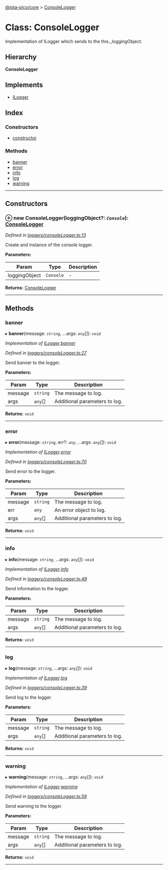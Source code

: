 [@iota-pico/core](../README.md) > [ConsoleLogger](../classes/consolelogger.md)

# Class: ConsoleLogger

Implementation of ILogger which sends to the this._loggingObject.

## Hierarchy

**ConsoleLogger**

## Implements

* [ILogger](../interfaces/ilogger.md)

## Index

### Constructors

* [constructor](consolelogger.md#constructor)

### Methods

* [banner](consolelogger.md#banner)
* [error](consolelogger.md#error)
* [info](consolelogger.md#info)
* [log](consolelogger.md#log)
* [warning](consolelogger.md#warning)

---

## Constructors

<a id="constructor"></a>

### ⊕ **new ConsoleLogger**(loggingObject?: *`Console`*): [ConsoleLogger](consolelogger.md)

*Defined in [loggers/consoleLogger.ts:13](https://github.com/iota-pico/core/blob/86c99bb/src/loggers/consoleLogger.ts#L13)*

Create and instance of the console logger.

**Parameters:**

| Param | Type | Description |
| ------ | ------ | ------ |
| loggingObject | `Console`   |  - |

**Returns:** [ConsoleLogger](consolelogger.md)

---

## Methods

<a id="banner"></a>

###  banner

▸ **banner**(message: *`string`*, ...args: *`any`[]*): `void`

*Implementation of [ILogger](../interfaces/ilogger.md).[banner](../interfaces/ilogger.md#banner)*

*Defined in [loggers/consoleLogger.ts:27](https://github.com/iota-pico/core/blob/86c99bb/src/loggers/consoleLogger.ts#L27)*

Send banner to the logger.

**Parameters:**

| Param | Type | Description |
| ------ | ------ | ------ |
| message | `string`   |  The message to log. |
| args | `any`[]   |  Additional parameters to log. |

**Returns:** `void`

___

<a id="error"></a>

###  error

▸ **error**(message: *`string`*, err?: *`any`*, ...args: *`any`[]*): `void`

*Implementation of [ILogger](../interfaces/ilogger.md).[error](../interfaces/ilogger.md#error)*

*Defined in [loggers/consoleLogger.ts:70](https://github.com/iota-pico/core/blob/86c99bb/src/loggers/consoleLogger.ts#L70)*

Send error to the logger.

**Parameters:**

| Param | Type | Description |
| ------ | ------ | ------ |
| message | `string`   |  The message to log. |
| err | `any`   |  An error object to log. |
| args | `any`[]   |  Additional parameters to log. |

**Returns:** `void`

___

<a id="info"></a>

###  info

▸ **info**(message: *`string`*, ...args: *`any`[]*): `void`

*Implementation of [ILogger](../interfaces/ilogger.md).[info](../interfaces/ilogger.md#info)*

*Defined in [loggers/consoleLogger.ts:49](https://github.com/iota-pico/core/blob/86c99bb/src/loggers/consoleLogger.ts#L49)*

Send information to the logger.

**Parameters:**

| Param | Type | Description |
| ------ | ------ | ------ |
| message | `string`   |  The message to log. |
| args | `any`[]   |  Additional parameters to log. |

**Returns:** `void`

___

<a id="log"></a>

###  log

▸ **log**(message: *`string`*, ...args: *`any`[]*): `void`

*Implementation of [ILogger](../interfaces/ilogger.md).[log](../interfaces/ilogger.md#log)*

*Defined in [loggers/consoleLogger.ts:39](https://github.com/iota-pico/core/blob/86c99bb/src/loggers/consoleLogger.ts#L39)*

Send log to the logger.

**Parameters:**

| Param | Type | Description |
| ------ | ------ | ------ |
| message | `string`   |  The message to log. |
| args | `any`[]   |  Additional parameters to log. |

**Returns:** `void`

___

<a id="warning"></a>

###  warning

▸ **warning**(message: *`string`*, ...args: *`any`[]*): `void`

*Implementation of [ILogger](../interfaces/ilogger.md).[warning](../interfaces/ilogger.md#warning)*

*Defined in [loggers/consoleLogger.ts:59](https://github.com/iota-pico/core/blob/86c99bb/src/loggers/consoleLogger.ts#L59)*

Send warning to the logger.

**Parameters:**

| Param | Type | Description |
| ------ | ------ | ------ |
| message | `string`   |  The message to log. |
| args | `any`[]   |  Additional parameters to log. |

**Returns:** `void`

___

